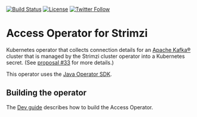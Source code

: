 [![Build Status](https://dev.azure.com/cncf/strimzi/_apis/build/status%2Faccess-operator%2Faccess-operator?branchName=main)](https://dev.azure.com/cncf/strimzi/_build/latest?definitionId=51&branchName=main)
[![License](https://img.shields.io/badge/license-Apache--2.0-blue.svg)](http://www.apache.org/licenses/LICENSE-2.0)
[![Twitter Follow](https://img.shields.io/twitter/follow/strimziio?style=social)](https://twitter.com/strimziio)

# Access Operator for Strimzi

Kubernetes operator that collects connection details for an [Apache Kafka®](https://kafka.apache.org) cluster that is managed by the Strimzi cluster 
operator into a Kubernetes secret. (See [proposal #33](https://github.com/strimzi/proposals/blob/main/033-service-binding.md) for more details.)

This operator uses the [Java Operator SDK](https://github.com/java-operator-sdk/java-operator-sdk).

## Building the operator

The [Dev guide](https://github.com/strimzi/kafka-access-operator/blob/main/development-docs/DEV_GUIDE.md) describes how to build the Access Operator.
